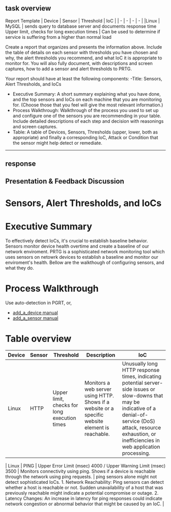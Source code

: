 
## task overview
Report Template
| Device | Sensor | Threshold | IoC |
| - | - | - | - | 
|Linux | MySQL | sends query to database server and documents response time	Upper limit, checks for long execution times | Can be used to determine if service is suffering from a higher than normal load

Create a report that organizes and presents the information above. Include the table of details on each sensor with thresholds you have chosen and why, the alert thresholds you recommend, and what IoC it is appropriate to monitor for. You will also fully document, with descriptions and screen captures, how to add a sensor and alert thresholds to PRTG.

Your report should have at least the following components:
-Title: Sensors, Alert Thresholds, and IoCs
- Executive Summary: A short summary explaining what you have done, and the top sensors and IoCs on each machine that you are monitoring for. (Choose those that you feel will give the most relevant information.)
- Process Walkthrough: Walkthrough of the process you used to set up and configure one of the sensors you are recommending in your table. Include detailed descriptions of each step and decision with reasonings and screen captures.
- Table: A table of Devices, Sensors, Thresholds (upper, lower, both as appropriate) and finally a corresponding IoC, Attack or Condition that the sensor might help detect or remediate.
___
## response
## Presentation & Feedback Discussion
# Sensors, Alert Thresholds, and IoCs
# Executive Summary
To effectively detect IoCs, it's crucial to establish baseline behavior.
Sensors monitor device health overtime and create a baseline of our network enviroment.
PRTG is a sophisticated network monitoring tool which uses sensors on netowrk devices to establish a baseline and monitor our enviroment's health.
Bellow are the walkthough of configuring sensors, and what they do.

# Process Walkthrough
Use auto-detection in PGRT, or,
- [add_a_device manual](https://www.paessler.com/manuals/prtg/add_a_device)
- [add_a_sensor manual](https://www.paessler.com/manuals/prtg/add_a_sensor)

# Table overview
| Device | Sensor | Threshold | Description | IoC |
| ------ | ------ | --------- | ----------- | --- |
| Linux  | HTTP   | Upper limit, checks for long execution times | Monitors a web server using HTTP. Shows if a website or a specific website element is reachable. |  Unusually long HTTP response times, indicating potential server-side issues or slow-downs that may be indicative of a denial-of-service (DoS) attack, resource exhaustion, or inefficiencies in web application processing.|

| Linux  | PING   | Upper Error Limit (msec) 4000 / Upper Warning Limit (msec) 3500 | Monitors connectivity using ping. Shows if a device is reachable through the network using ping requests. | ping sensors alone might not detect sophisticated IoCs. 1. Network Reachability: Ping sensors can detect whether a host is reachable or not. Sudden unavailability of a host that was previously reachable might indicate a potential compromise or outage. 2. Latency Changes: An increase in latency for ping responses could indicate network congestion or abnormal behavior that might be caused by an IoC. |
